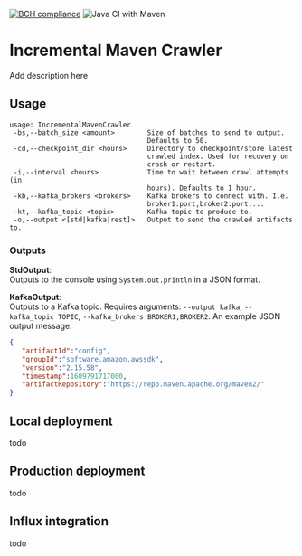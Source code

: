 [![BCH compliance](https://bettercodehub.com/edge/badge/fasten-project/incremental-maven-crawler?branch=main)](https://bettercodehub.com/) ![Java CI with Maven](https://github.com/fasten-project/incremental-maven-crawler/workflows/Java%20CI%20with%20Maven/badge.svg)
# Incremental Maven Crawler
Add description here

## Usage
```
usage: IncrementalMavenCrawler
 -bs,--batch_size <amount>        Size of batches to send to output.
                                  Defaults to 50.
 -cd,--checkpoint_dir <hours>     Directory to checkpoint/store latest
                                  crawled index. Used for recovery on
                                  crash or restart.
 -i,--interval <hours>            Time to wait between crawl attempts (in
                                  hours). Defaults to 1 hour.
 -kb,--kafka_brokers <brokers>    Kafka brokers to connect with. I.e.
                                  broker1:port,broker2:port,...
 -kt,--kafka_topic <topic>        Kafka topic to produce to.
 -o,--output <[std|kafka|rest]>   Output to send the crawled artifacts to.
```

### Outputs
**StdOutput**:   
Outputs to the console using `System.out.println` in a JSON format.

**KafkaOutput**:  
Outputs to a Kafka topic. Requires arguments: `--output kafka`, `--kafka_topic TOPIC`, `--kafka_brokers BROKER1,BROKER2`.
An example JSON output message:
```json
{
   "artifactId":"config",
   "groupId":"software.amazon.awssdk",
   "version":"2.15.58",
   "timestamp":1609791717000,
   "artifactRepository":"https://repo.maven.apache.org/maven2/"
}
```

## Local deployment
todo

## Production deployment
todo

## Influx integration
todo